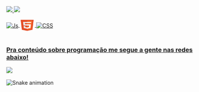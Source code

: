 <div>
  <a href="https://github.com/LawzinnGi">
  <img height="180em" src="https://github-readme-stats.vercel.app/api?username=LawzinnGi&show_icons=true&theme=tokyonight&include_all_commits=true&count_private=true"/>
  <img height="180em" src="https://github-readme-stats.vercel.app/api/top-langs/?username=LawzinnGi&layout=compact&langs_count=6&theme=tokyonight"/>
</div>
<div style="display: inline_block"><br>
  <img align="center" alt="Js" height="30" width="4B8r3B4p7yhRXuBWLqsQ546WR43cqQwrbXMDFnBi6vSJBeif8tPW85a7r7DM961Jvk4hdryZoByEp8GC8HzsqJpRN4FxGM9plain.svg">
  <img align="center" alt="HTML" height="30" width="40" src="https://raw.githubusercontent.com/devicons/devicon/master/icons/html5/html5-original.svg">
  <img align="center" alt="CSS" height="30" width="4B8r3B4p7yhRXuBWLqsQ546WR43cqQwrbXMDFnBi6vSJBeif8tPW85a7r7DM961Jvk4hdryZoByEp8GC8HzsqJpRN4FxGM9">
</div>
 
 <br>
 
  ### Pra conteúdo sobre programação me segue a gente nas redes abaixo!
 
<div> 
   
  
  <a href="https://www.linkedin.com/in/gian-lima-8278a6238/" target="_blank"><img src="https://img.shields.io/badge/-LinkedIn-%230077B5?style=for-the-badge&logo=linkedin&logoColor=white" target="_blank"></a> 
 
  ![Snake animation](https://github.com/LawzinnGi/LawzinnGi/blob/output/github-contribution-grid-snake.svg)

</div>
